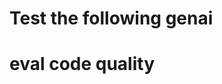 
# Test the following genai



# eval code quality

[](https://www.ibm.com/docs/en/debug-for-zos/16.0?topic=mode-example-sample-cobol-program-debugging)